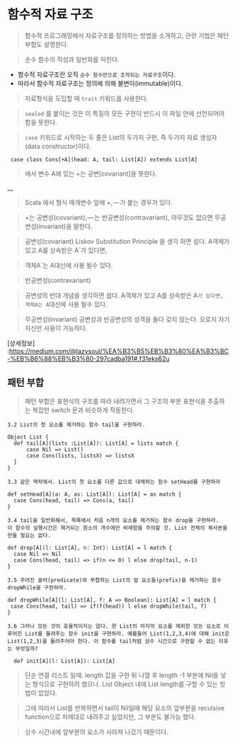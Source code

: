 # 함수적 자료 구조

> 함수적 프로그래밍에서 자료구조를 정의하는 방법을 소개하고, 관련 기법은 패턴 부합도 설명한다.

> 순수 함수의 작성과 일반화를 익힌다.


* 함수적 자료구조란 오직 `순수 함수만으로 조작되는 자료구조`이다.
* 따라서 함수적 자료구조는 정의에 의해 불변이(immutable)이다.

> 자료형식을 도입할 때 `trait` 키워드를 사용한다.

> `sealed` 를 붙이는 것은 이 특질의 모든 구현이 반드시 이 파일 안에 선언되어야 함을 뜻한다.

> `case` 키워드로 시작하는 두 줄은 List의 두가지 구현, 즉 두가지 자료 생성자(data constructor)이다.

```
 case class Cons[+A](head: A, tail: List[A]) extends List[A]
```

> 에서 변수 A에 있는 +는 공변[covariant]을 뜻한다.

__

> Scala 에서 형식 매개변수 앞에 +, — 가 붙는 경우가 있다.

> +는 공변성(covariant), — 는 반공변성(contravariant), 아무것도 없으면 무공변성(invariant)을 말한다.

> 공변성(covariant)
> Liskov Substitution Principle 을 생각 하면 쉽다. A객체가 있고 A를 상속받은 A`가 있다면,

> 객체A`는 A대신에 사용 될수 있다.

> 반공변성(contravariant)

> 공변성의 반대 개념을 생각하면 쉽다. A객체가 있고 A를 상속받은 A`가 있다면, 객체A는 A`대신에 사용 될수 있다.

> 무공변성(invariant)
공변성과 반공변성의 성격을 둘다 갖지 않는다. 오로지 자기 자신만 사용이 가능하다.

[상세정보] :https://medium.com/@lazysoul/%EA%B3%B5%EB%B3%80%EA%B3%BC-%EB%B6%88%EB%B3%80-297cadba191#.f31eks62u


## 패턴 부합
> 패턴 부합은 표현식의 구조를 따라 내려가면서 그 구조의 부분 표현식을 추출하는 복잡한 switch 문과 비슷하게 작동한다.



`3.2 List의 첫 요소를 제거하는 함수 tail을 구현하라.`
```
Object List {
  def tail[A](lists :List[A]): List[A] = lists match {
      case Nil => List()
      case Cons(lists, listsX) => listsX
  }
}
```

`3.3 같은 맥락에서. List의 첫 요소를 다른 값으로 대체하는 함수 setHead를 구현하라`
```
def setHead[A](a: A, as: List[A]): List[A] = as match {
  case Cons(head, tail) => Cons(a, tail)
}
```
`3.4 tail을 일반화해서, 목록에서 처음 n개의 요소를 제거하는 함수 drop을 구현하라.  
이 함수의 실행시간은 제거되는 원소의 개수에만 비례함을 주의할 것. List 전체의 복사본을 만들 필요는 없다.`


```
def drop[A](l: List[A], n: Int): List[A] = l match {
  case Nil => Nil
  case Cons(head, tail) => if(n <= 0) l else drop(tail, n-1)
}
```

`3.5 주어진 술어(predicate)와 부합하는 List의 앞 요소들(prefix)을 제거하는 함수 dropWhile을 구현하라.`

```
def dropWhile[A](l: List[A], f: A => Boolean): List[A] = l match {
 case Cons(head, tail) => if(f(head)) l else dropWhile(tail, f)
}
```

`3.6 그러나 모든 것이 효율적이지는 않다. 한 List의 마지막 요소를 제외한 모든 요소로 이루어진 List를 돌려주는 함수 init을 구현하라. 예를들어 List(1,2,3,4)에 대해 init은 List(1,2,3)을 돌려주어야 한다. 이 함수를 tail처럼 상수 시간으로 구현할 수 없는 이유는 무엇일까?
`

```
  def init[A](l: List[A]): List[A]
```

> 단순 연결 리스트 일때. length 값을 구한 뒤 나열 후 length -1 부분에 Nil을 넣는 형식으로 구현하려 했으나.
List Object 내에 List length를 구할 수 있는 방법이 없었다.

> 그에 따라서 List를 반복하면서 tail이 Nil일때 해당 요소의 앞부분을 reculsive function으로 차례대로 내려주고 싶었지만, 그 부분도 불가능 했다.

> 상수 시간내에 앞부분의 요소가 사라져 나갔기 때문이다.
